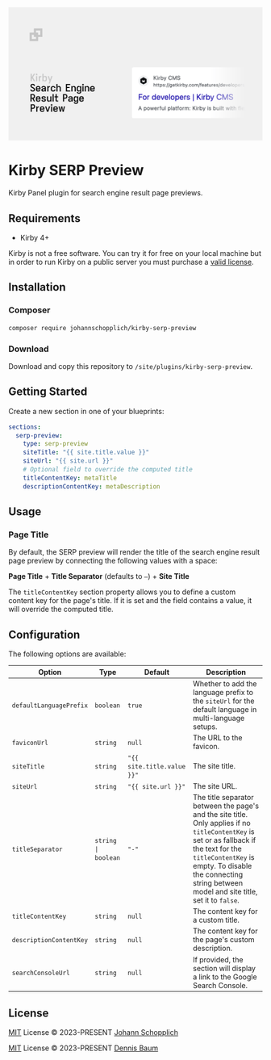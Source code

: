 ![Kirby Search Engine Result Page Preview](./.github/kirby-serp-preview.png)

# Kirby SERP Preview

Kirby Panel plugin for search engine result page previews.

## Requirements

- Kirby 4+

Kirby is not a free software. You can try it for free on your local machine but in order to run Kirby on a public server you must purchase a [valid license](https://getkirby.com/buy).

## Installation

### Composer

```bash
composer require johannschopplich/kirby-serp-preview
```

### Download

Download and copy this repository to `/site/plugins/kirby-serp-preview`.

## Getting Started

Create a new section in one of your blueprints:

```yml
sections:
  serp-preview:
    type: serp-preview
    siteTitle: "{{ site.title.value }}"
    siteUrl: "{{ site.url }}"
    # Optional field to override the computed title
    titleContentKey: metaTitle
    descriptionContentKey: metaDescription
```

## Usage

### Page Title

By default, the SERP preview will render the title of the search engine result page preview by connecting the following values with a space:

**Page Title** + **Title Separator** (defaults to `–`) + **Site Title**

The `titleContentKey` section property allows you to define a custom content key for the page's title. If it is set and the field contains a value, it will override the computed title.

## Configuration

The following options are available:

| Option                  | Type                | Default                    | Description                                                                                                                                                                                                                                             |
| ----------------------- | ------------------- | -------------------------- | ------------------------------------------------------------------------------------------------------------------------------------------------------------------------------------------------------------------------------------------------------- |
| `defaultLanguagePrefix` | `boolean`           | `true`                     | Whether to add the language prefix to the `siteUrl` for the default language in multi-language setups.                                                                                                                                                  |
| `faviconUrl`            | `string`            | `null`                     | The URL to the favicon.                                                                                                                                                                                                                                 |
| `siteTitle`             | `string`            | `"{{ site.title.value }}"` | The site title.                                                                                                                                                                                                                                         |
| `siteUrl`               | `string`            | `"{{ site.url }}"`         | The site URL.                                                                                                                                                                                                                                           |
| `titleSeparator`        | `string \| boolean` | `"-"`                      | The title separator between the page's and the site title. Only applies if no `titleContentKey` is set or as fallback if the text for the `titleContentKey` is empty. To disable the connecting string between model and site title, set it to `false`. |
| `titleContentKey`       | `string`            | `null`                     | The content key for a custom title.                                                                                                                                                                                                                     |
| `descriptionContentKey` | `string`            | `null`                     | The content key for the page's custom description.                                                                                                                                                                                                      |
| `searchConsoleUrl`      | `string`            | `null`                     | If provided, the section will display a link to the Google Search Console.                                                                                                                                                                              |

## License

[MIT](./LICENSE) License © 2023-PRESENT [Johann Schopplich](https://github.com/johannschopplich)

[MIT](./LICENSE) License © 2023-PRESENT [Dennis Baum](https://github.com/dennisbaum)

